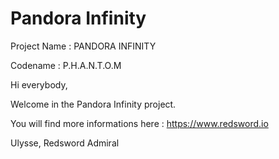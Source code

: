 # Pandora Infinity

Project Name : PANDORA INFINITY

Codename : P.H.A.N.T.O.M

Hi everybody,

Welcome in the Pandora Infinity project.

You will find more informations here : https://www.redsword.io


Ulysse,
Redsword Admiral

